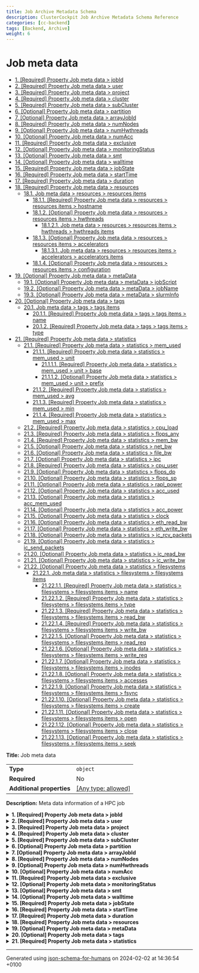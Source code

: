 ```yaml
---
title: Job Archive Metadata Schema
description: ClusterCockpit Job Archive Metadata Schema Reference
categories: [cc-backend]
tags: [Backend, Archive]
weight: 6
---
```


# Job meta data

- [1. [Required] Property Job meta data > jobId](#jobId)
- [2. [Required] Property Job meta data > user](#user)
- [3. [Required] Property Job meta data > project](#project)
- [4. [Required] Property Job meta data > cluster](#cluster)
- [5. [Required] Property Job meta data > subCluster](#subCluster)
- [6. [Optional] Property Job meta data > partition](#partition)
- [7. [Optional] Property Job meta data > arrayJobId](#arrayJobId)
- [8. [Required] Property Job meta data > numNodes](#numNodes)
- [9. [Optional] Property Job meta data > numHwthreads](#numHwthreads)
- [10. [Optional] Property Job meta data > numAcc](#numAcc)
- [11. [Required] Property Job meta data > exclusive](#exclusive)
- [12. [Optional] Property Job meta data > monitoringStatus](#monitoringStatus)
- [13. [Optional] Property Job meta data > smt](#smt)
- [14. [Optional] Property Job meta data > walltime](#walltime)
- [15. [Required] Property Job meta data > jobState](#jobState)
- [16. [Required] Property Job meta data > startTime](#startTime)
- [17. [Required] Property Job meta data > duration](#duration)
- [18. [Required] Property Job meta data > resources](#resources)
  - [18.1. Job meta data > resources > resources items](#autogenerated_heading_2)
    - [18.1.1. [Required] Property Job meta data > resources > resources items > hostname](#resources_items_hostname)
    - [18.1.2. [Optional] Property Job meta data > resources > resources items > hwthreads](#resources_items_hwthreads)
      - [18.1.2.1. Job meta data > resources > resources items > hwthreads > hwthreads items](#autogenerated_heading_3)
    - [18.1.3. [Optional] Property Job meta data > resources > resources items > accelerators](#resources_items_accelerators)
      - [18.1.3.1. Job meta data > resources > resources items > accelerators > accelerators items](#autogenerated_heading_4)
    - [18.1.4. [Optional] Property Job meta data > resources > resources items > configuration](#resources_items_configuration)
- [19. [Optional] Property Job meta data > metaData](#metaData)
  - [19.1. [Optional] Property Job meta data > metaData > jobScript](#metaData_jobScript)
  - [19.2. [Optional] Property Job meta data > metaData > jobName](#metaData_jobName)
  - [19.3. [Optional] Property Job meta data > metaData > slurmInfo](#metaData_slurmInfo)
- [20. [Optional] Property Job meta data > tags](#tags)
  - [20.1. Job meta data > tags > tags items](#autogenerated_heading_5)
    - [20.1.1. [Required] Property Job meta data > tags > tags items > name](#tags_items_name)
    - [20.1.2. [Required] Property Job meta data > tags > tags items > type](#tags_items_type)
- [21. [Required] Property Job meta data > statistics](#statistics)
  - [21.1. [Required] Property Job meta data > statistics > mem_used](#statistics_mem_used)
    - [21.1.1. [Required] Property Job meta data > statistics > mem_used > unit](#statistics_mem_used_unit)
      - [21.1.1.1. [Required] Property Job meta data > statistics > mem_used > unit > base](#statistics_mem_used_unit_base)
      - [21.1.1.2. [Optional] Property Job meta data > statistics > mem_used > unit > prefix](#statistics_mem_used_unit_prefix)
    - [21.1.2. [Required] Property Job meta data > statistics > mem_used > avg](#statistics_mem_used_avg)
    - [21.1.3. [Required] Property Job meta data > statistics > mem_used > min](#statistics_mem_used_min)
    - [21.1.4. [Required] Property Job meta data > statistics > mem_used > max](#statistics_mem_used_max)
  - [21.2. [Required] Property Job meta data > statistics > cpu_load](#statistics_cpu_load)
  - [21.3. [Required] Property Job meta data > statistics > flops_any](#statistics_flops_any)
  - [21.4. [Required] Property Job meta data > statistics > mem_bw](#statistics_mem_bw)
  - [21.5. [Optional] Property Job meta data > statistics > net_bw](#statistics_net_bw)
  - [21.6. [Optional] Property Job meta data > statistics > file_bw](#statistics_file_bw)
  - [21.7. [Optional] Property Job meta data > statistics > ipc](#statistics_ipc)
  - [21.8. [Required] Property Job meta data > statistics > cpu_user](#statistics_cpu_user)
  - [21.9. [Optional] Property Job meta data > statistics > flops_dp](#statistics_flops_dp)
  - [21.10. [Optional] Property Job meta data > statistics > flops_sp](#statistics_flops_sp)
  - [21.11. [Optional] Property Job meta data > statistics > rapl_power](#statistics_rapl_power)
  - [21.12. [Optional] Property Job meta data > statistics > acc_used](#statistics_acc_used)
  - [21.13. [Optional] Property Job meta data > statistics > acc_mem_used](#statistics_acc_mem_used)
  - [21.14. [Optional] Property Job meta data > statistics > acc_power](#statistics_acc_power)
  - [21.15. [Optional] Property Job meta data > statistics > clock](#statistics_clock)
  - [21.16. [Optional] Property Job meta data > statistics > eth_read_bw](#statistics_eth_read_bw)
  - [21.17. [Optional] Property Job meta data > statistics > eth_write_bw](#statistics_eth_write_bw)
  - [21.18. [Optional] Property Job meta data > statistics > ic_rcv_packets](#statistics_ic_rcv_packets)
  - [21.19. [Optional] Property Job meta data > statistics > ic_send_packets](#statistics_ic_send_packets)
  - [21.20. [Optional] Property Job meta data > statistics > ic_read_bw](#statistics_ic_read_bw)
  - [21.21. [Optional] Property Job meta data > statistics > ic_write_bw](#statistics_ic_write_bw)
  - [21.22. [Optional] Property Job meta data > statistics > filesystems](#statistics_filesystems)
    - [21.22.1. Job meta data > statistics > filesystems > filesystems items](#autogenerated_heading_6)
      - [21.22.1.1. [Required] Property Job meta data > statistics > filesystems > filesystems items > name](#statistics_filesystems_items_name)
      - [21.22.1.2. [Required] Property Job meta data > statistics > filesystems > filesystems items > type](#statistics_filesystems_items_type)
      - [21.22.1.3. [Required] Property Job meta data > statistics > filesystems > filesystems items > read_bw](#statistics_filesystems_items_read_bw)
      - [21.22.1.4. [Required] Property Job meta data > statistics > filesystems > filesystems items > write_bw](#statistics_filesystems_items_write_bw)
      - [21.22.1.5. [Optional] Property Job meta data > statistics > filesystems > filesystems items > read_req](#statistics_filesystems_items_read_req)
      - [21.22.1.6. [Optional] Property Job meta data > statistics > filesystems > filesystems items > write_req](#statistics_filesystems_items_write_req)
      - [21.22.1.7. [Optional] Property Job meta data > statistics > filesystems > filesystems items > inodes](#statistics_filesystems_items_inodes)
      - [21.22.1.8. [Optional] Property Job meta data > statistics > filesystems > filesystems items > accesses](#statistics_filesystems_items_accesses)
      - [21.22.1.9. [Optional] Property Job meta data > statistics > filesystems > filesystems items > fsync](#statistics_filesystems_items_fsync)
      - [21.22.1.10. [Optional] Property Job meta data > statistics > filesystems > filesystems items > create](#statistics_filesystems_items_create)
      - [21.22.1.11. [Optional] Property Job meta data > statistics > filesystems > filesystems items > open](#statistics_filesystems_items_open)
      - [21.22.1.12. [Optional] Property Job meta data > statistics > filesystems > filesystems items > close](#statistics_filesystems_items_close)
      - [21.22.1.13. [Optional] Property Job meta data > statistics > filesystems > filesystems items > seek](#statistics_filesystems_items_seek)

**Title:** Job meta data

|                           |                                                                           |
| ------------------------- | ------------------------------------------------------------------------- |
| **Type**                  | `object`                                                                  |
| **Required**              | No                                                                        |
| **Additional properties** | [[Any type: allowed]](# "Additional Properties of any type are allowed.") |

**Description:** Meta data information of a HPC job

<details>
<summary>
<strong> <a name="jobId"></a>1. [Required] Property Job meta data > jobId</strong>  

</summary>
<blockquote>

|              |           |
| ------------ | --------- |
| **Type**     | `integer` |
| **Required** | Yes       |

**Description:** The unique identifier of a job

</blockquote>
</details>

<details>
<summary>
<strong> <a name="user"></a>2. [Required] Property Job meta data > user</strong>  

</summary>
<blockquote>

|              |          |
| ------------ | -------- |
| **Type**     | `string` |
| **Required** | Yes      |

**Description:** The unique identifier of a user

</blockquote>
</details>

<details>
<summary>
<strong> <a name="project"></a>3. [Required] Property Job meta data > project</strong>  

</summary>
<blockquote>

|              |          |
| ------------ | -------- |
| **Type**     | `string` |
| **Required** | Yes      |

**Description:** The unique identifier of a project

</blockquote>
</details>

<details>
<summary>
<strong> <a name="cluster"></a>4. [Required] Property Job meta data > cluster</strong>  

</summary>
<blockquote>

|              |          |
| ------------ | -------- |
| **Type**     | `string` |
| **Required** | Yes      |

**Description:** The unique identifier of a cluster

</blockquote>
</details>

<details>
<summary>
<strong> <a name="subCluster"></a>5. [Required] Property Job meta data > subCluster</strong>  

</summary>
<blockquote>

|              |          |
| ------------ | -------- |
| **Type**     | `string` |
| **Required** | Yes      |

**Description:** The unique identifier of a sub cluster

</blockquote>
</details>

<details>
<summary>
<strong> <a name="partition"></a>6. [Optional] Property Job meta data > partition</strong>  

</summary>
<blockquote>

|              |          |
| ------------ | -------- |
| **Type**     | `string` |
| **Required** | No       |

**Description:** The Slurm partition to which the job was submitted

</blockquote>
</details>

<details>
<summary>
<strong> <a name="arrayJobId"></a>7. [Optional] Property Job meta data > arrayJobId</strong>  

</summary>
<blockquote>

|              |           |
| ------------ | --------- |
| **Type**     | `integer` |
| **Required** | No        |

**Description:** The unique identifier of an array job

</blockquote>
</details>

<details>
<summary>
<strong> <a name="numNodes"></a>8. [Required] Property Job meta data > numNodes</strong>  

</summary>
<blockquote>

|              |           |
| ------------ | --------- |
| **Type**     | `integer` |
| **Required** | Yes       |

**Description:** Number of nodes used

| Restrictions |        |
| ------------ | ------ |
| **Minimum**  | &gt; 0 |

</blockquote>
</details>

<details>
<summary>
<strong> <a name="numHwthreads"></a>9. [Optional] Property Job meta data > numHwthreads</strong>  

</summary>
<blockquote>

|              |           |
| ------------ | --------- |
| **Type**     | `integer` |
| **Required** | No        |

**Description:** Number of HWThreads used

| Restrictions |        |
| ------------ | ------ |
| **Minimum**  | &gt; 0 |

</blockquote>
</details>

<details>
<summary>
<strong> <a name="numAcc"></a>10. [Optional] Property Job meta data > numAcc</strong>  

</summary>
<blockquote>

|              |           |
| ------------ | --------- |
| **Type**     | `integer` |
| **Required** | No        |

**Description:** Number of accelerators used

| Restrictions |        |
| ------------ | ------ |
| **Minimum**  | &gt; 0 |

</blockquote>
</details>

<details>
<summary>
<strong> <a name="exclusive"></a>11. [Required] Property Job meta data > exclusive</strong>  

</summary>
<blockquote>

|              |           |
| ------------ | --------- |
| **Type**     | `integer` |
| **Required** | Yes       |

**Description:** Specifies how nodes are shared. 0 - Shared among multiple jobs of multiple users, 1 - Job exclusive, 2 - Shared among multiple jobs of same user

| Restrictions |        |
| ------------ | ------ |
| **Minimum**  | &ge; 0 |
| **Maximum**  | &le; 2 |

</blockquote>
</details>

<details>
<summary>
<strong> <a name="monitoringStatus"></a>12. [Optional] Property Job meta data > monitoringStatus</strong>  

</summary>
<blockquote>

|              |           |
| ------------ | --------- |
| **Type**     | `integer` |
| **Required** | No        |

**Description:** State of monitoring system during job run

</blockquote>
</details>

<details>
<summary>
<strong> <a name="smt"></a>13. [Optional] Property Job meta data > smt</strong>  

</summary>
<blockquote>

|              |           |
| ------------ | --------- |
| **Type**     | `integer` |
| **Required** | No        |

**Description:** SMT threads used by job

</blockquote>
</details>

<details>
<summary>
<strong> <a name="walltime"></a>14. [Optional] Property Job meta data > walltime</strong>  

</summary>
<blockquote>

|              |           |
| ------------ | --------- |
| **Type**     | `integer` |
| **Required** | No        |

**Description:** Requested walltime of job in seconds

| Restrictions |        |
| ------------ | ------ |
| **Minimum**  | &gt; 0 |

</blockquote>
</details>

<details>
<summary>
<strong> <a name="jobState"></a>15. [Required] Property Job meta data > jobState</strong>  

</summary>
<blockquote>

|              |                    |
| ------------ | ------------------ |
| **Type**     | `enum (of string)` |
| **Required** | Yes                |

**Description:** Final state of job

Must be one of:
* "completed"
* "failed"
* "cancelled"
* "stopped"
* "out_of_memory"
* "timeout"

</blockquote>
</details>

<details>
<summary>
<strong> <a name="startTime"></a>16. [Required] Property Job meta data > startTime</strong>  

</summary>
<blockquote>

|              |           |
| ------------ | --------- |
| **Type**     | `integer` |
| **Required** | Yes       |

**Description:** Start epoch time stamp in seconds

| Restrictions |        |
| ------------ | ------ |
| **Minimum**  | &gt; 0 |

</blockquote>
</details>

<details>
<summary>
<strong> <a name="duration"></a>17. [Required] Property Job meta data > duration</strong>  

</summary>
<blockquote>

|              |           |
| ------------ | --------- |
| **Type**     | `integer` |
| **Required** | Yes       |

**Description:** Duration of job in seconds

| Restrictions |        |
| ------------ | ------ |
| **Minimum**  | &gt; 0 |

</blockquote>
</details>

<details>
<summary>
<strong> <a name="resources"></a>18. [Required] Property Job meta data > resources</strong>  

</summary>
<blockquote>

|              |                   |
| ------------ | ----------------- |
| **Type**     | `array of object` |
| **Required** | Yes               |

**Description:** Resources used by job

|                      | Array restrictions |
| -------------------- | ------------------ |
| **Min items**        | N/A                |
| **Max items**        | N/A                |
| **Items unicity**    | False              |
| **Additional items** | False              |
| **Tuple validation** | See below          |

| Each item of this array must be     | Description |
| ----------------------------------- | ----------- |
| [resources items](#resources_items) | -           |

### <a name="autogenerated_heading_2"></a>18.1. Job meta data > resources > resources items

|                           |                                                                           |
| ------------------------- | ------------------------------------------------------------------------- |
| **Type**                  | `object`                                                                  |
| **Required**              | No                                                                        |
| **Additional properties** | [[Any type: allowed]](# "Additional Properties of any type are allowed.") |

<details>
<summary>
<strong> <a name="resources_items_hostname"></a>18.1.1. [Required] Property Job meta data > resources > resources items > hostname</strong>  

</summary>
<blockquote>

|              |          |
| ------------ | -------- |
| **Type**     | `string` |
| **Required** | Yes      |

</blockquote>
</details>

<details>
<summary>
<strong> <a name="resources_items_hwthreads"></a>18.1.2. [Optional] Property Job meta data > resources > resources items > hwthreads</strong>  

</summary>
<blockquote>

|              |                    |
| ------------ | ------------------ |
| **Type**     | `array of integer` |
| **Required** | No                 |

**Description:** List of OS processor ids

|                      | Array restrictions |
| -------------------- | ------------------ |
| **Min items**        | N/A                |
| **Max items**        | N/A                |
| **Items unicity**    | False              |
| **Additional items** | False              |
| **Tuple validation** | See below          |

| Each item of this array must be                     | Description |
| --------------------------------------------------- | ----------- |
| [hwthreads items](#resources_items_hwthreads_items) | -           |

##### <a name="autogenerated_heading_3"></a>18.1.2.1. Job meta data > resources > resources items > hwthreads > hwthreads items

|              |           |
| ------------ | --------- |
| **Type**     | `integer` |
| **Required** | No        |

</blockquote>
</details>

<details>
<summary>
<strong> <a name="resources_items_accelerators"></a>18.1.3. [Optional] Property Job meta data > resources > resources items > accelerators</strong>  

</summary>
<blockquote>

|              |                   |
| ------------ | ----------------- |
| **Type**     | `array of string` |
| **Required** | No                |

**Description:** List of of accelerator device ids

|                      | Array restrictions |
| -------------------- | ------------------ |
| **Min items**        | N/A                |
| **Max items**        | N/A                |
| **Items unicity**    | False              |
| **Additional items** | False              |
| **Tuple validation** | See below          |

| Each item of this array must be                           | Description |
| --------------------------------------------------------- | ----------- |
| [accelerators items](#resources_items_accelerators_items) | -           |

##### <a name="autogenerated_heading_4"></a>18.1.3.1. Job meta data > resources > resources items > accelerators > accelerators items

|              |          |
| ------------ | -------- |
| **Type**     | `string` |
| **Required** | No       |

</blockquote>
</details>

<details>
<summary>
<strong> <a name="resources_items_configuration"></a>18.1.4. [Optional] Property Job meta data > resources > resources items > configuration</strong>  

</summary>
<blockquote>

|              |          |
| ------------ | -------- |
| **Type**     | `string` |
| **Required** | No       |

**Description:** The configuration options of the node

</blockquote>
</details>

</blockquote>
</details>

<details>
<summary>
<strong> <a name="metaData"></a>19. [Optional] Property Job meta data > metaData</strong>  

</summary>
<blockquote>

|                           |                                                                           |
| ------------------------- | ------------------------------------------------------------------------- |
| **Type**                  | `object`                                                                  |
| **Required**              | No                                                                        |
| **Additional properties** | [[Any type: allowed]](# "Additional Properties of any type are allowed.") |

**Description:** Additional information about the job

<details>
<summary>
<strong> <a name="metaData_jobScript"></a>19.1. [Optional] Property Job meta data > metaData > jobScript</strong>  

</summary>
<blockquote>

|              |          |
| ------------ | -------- |
| **Type**     | `string` |
| **Required** | No       |

**Description:** The batch script of the job

</blockquote>
</details>

<details>
<summary>
<strong> <a name="metaData_jobName"></a>19.2. [Optional] Property Job meta data > metaData > jobName</strong>  

</summary>
<blockquote>

|              |          |
| ------------ | -------- |
| **Type**     | `string` |
| **Required** | No       |

**Description:** Slurm Job name

</blockquote>
</details>

<details>
<summary>
<strong> <a name="metaData_slurmInfo"></a>19.3. [Optional] Property Job meta data > metaData > slurmInfo</strong>  

</summary>
<blockquote>

|              |          |
| ------------ | -------- |
| **Type**     | `string` |
| **Required** | No       |

**Description:** Additional slurm infos as show by scontrol show job

</blockquote>
</details>

</blockquote>
</details>

<details>
<summary>
<strong> <a name="tags"></a>20. [Optional] Property Job meta data > tags</strong>  

</summary>
<blockquote>

|              |                   |
| ------------ | ----------------- |
| **Type**     | `array of object` |
| **Required** | No                |

**Description:** List of tags

|                      | Array restrictions |
| -------------------- | ------------------ |
| **Min items**        | N/A                |
| **Max items**        | N/A                |
| **Items unicity**    | True               |
| **Additional items** | False              |
| **Tuple validation** | See below          |

| Each item of this array must be | Description |
| ------------------------------- | ----------- |
| [tags items](#tags_items)       | -           |

### <a name="autogenerated_heading_5"></a>20.1. Job meta data > tags > tags items

|                           |                                                                           |
| ------------------------- | ------------------------------------------------------------------------- |
| **Type**                  | `object`                                                                  |
| **Required**              | No                                                                        |
| **Additional properties** | [[Any type: allowed]](# "Additional Properties of any type are allowed.") |

<details>
<summary>
<strong> <a name="tags_items_name"></a>20.1.1. [Required] Property Job meta data > tags > tags items > name</strong>  

</summary>
<blockquote>

|              |          |
| ------------ | -------- |
| **Type**     | `string` |
| **Required** | Yes      |

</blockquote>
</details>

<details>
<summary>
<strong> <a name="tags_items_type"></a>20.1.2. [Required] Property Job meta data > tags > tags items > type</strong>  

</summary>
<blockquote>

|              |          |
| ------------ | -------- |
| **Type**     | `string` |
| **Required** | Yes      |

</blockquote>
</details>

</blockquote>
</details>

<details>
<summary>
<strong> <a name="statistics"></a>21. [Required] Property Job meta data > statistics</strong>  

</summary>
<blockquote>

|                           |                                                                           |
| ------------------------- | ------------------------------------------------------------------------- |
| **Type**                  | `object`                                                                  |
| **Required**              | Yes                                                                       |
| **Additional properties** | [[Any type: allowed]](# "Additional Properties of any type are allowed.") |

**Description:** Job statistic data

<details>
<summary>
<strong> <a name="statistics_mem_used"></a>21.1. [Required] Property Job meta data > statistics > mem_used</strong>  

</summary>
<blockquote>

|                           |                                                                           |
| ------------------------- | ------------------------------------------------------------------------- |
| **Type**                  | `object`                                                                  |
| **Required**              | Yes                                                                       |
| **Additional properties** | [[Any type: allowed]](# "Additional Properties of any type are allowed.") |
| **Defined in**            | job-metric-statistics.schema.json                                         |

**Description:** Memory capacity used (required)

<details>
<summary>
<strong> <a name="statistics_mem_used_unit"></a>21.1.1. [Required] Property Job meta data > statistics > mem_used > unit</strong>  

</summary>
<blockquote>

|                           |                                                                           |
| ------------------------- | ------------------------------------------------------------------------- |
| **Type**                  | `object`                                                                  |
| **Required**              | Yes                                                                       |
| **Additional properties** | [[Any type: allowed]](# "Additional Properties of any type are allowed.") |
| **Defined in**            | unit.schema.json                                                          |

**Description:** Metric unit

<details>
<summary>
<strong> <a name="statistics_mem_used_unit_base"></a>21.1.1.1. [Required] Property Job meta data > statistics > mem_used > unit > base</strong>  

</summary>
<blockquote>

|              |                    |
| ------------ | ------------------ |
| **Type**     | `enum (of string)` |
| **Required** | Yes                |

**Description:** Metric base unit

Must be one of:
* "B"
* "F"
* "B/s"
* "F/s"
* "CPI"
* "IPC"
* "Hz"
* "W"
* "°C"
* ""

</blockquote>
</details>

<details>
<summary>
<strong> <a name="statistics_mem_used_unit_prefix"></a>21.1.1.2. [Optional] Property Job meta data > statistics > mem_used > unit > prefix</strong>  

</summary>
<blockquote>

|              |                    |
| ------------ | ------------------ |
| **Type**     | `enum (of string)` |
| **Required** | No                 |

**Description:** Unit prefix

Must be one of:
* "K"
* "M"
* "G"
* "T"
* "P"
* "E"

</blockquote>
</details>

</blockquote>
</details>

<details>
<summary>
<strong> <a name="statistics_mem_used_avg"></a>21.1.2. [Required] Property Job meta data > statistics > mem_used > avg</strong>  

</summary>
<blockquote>

|              |          |
| ------------ | -------- |
| **Type**     | `number` |
| **Required** | Yes      |

**Description:** Job metric average

| Restrictions |        |
| ------------ | ------ |
| **Minimum**  | &ge; 0 |

</blockquote>
</details>

<details>
<summary>
<strong> <a name="statistics_mem_used_min"></a>21.1.3. [Required] Property Job meta data > statistics > mem_used > min</strong>  

</summary>
<blockquote>

|              |          |
| ------------ | -------- |
| **Type**     | `number` |
| **Required** | Yes      |

**Description:** Job metric minimum

| Restrictions |        |
| ------------ | ------ |
| **Minimum**  | &ge; 0 |

</blockquote>
</details>

<details>
<summary>
<strong> <a name="statistics_mem_used_max"></a>21.1.4. [Required] Property Job meta data > statistics > mem_used > max</strong>  

</summary>
<blockquote>

|              |          |
| ------------ | -------- |
| **Type**     | `number` |
| **Required** | Yes      |

**Description:** Job metric maximum

| Restrictions |        |
| ------------ | ------ |
| **Minimum**  | &ge; 0 |

</blockquote>
</details>

</blockquote>
</details>

<details>
<summary>
<strong> <a name="statistics_cpu_load"></a>21.2. [Required] Property Job meta data > statistics > cpu_load</strong>  

</summary>
<blockquote>

|                           |                                                                           |
| ------------------------- | ------------------------------------------------------------------------- |
| **Type**                  | `object`                                                                  |
| **Required**              | Yes                                                                       |
| **Additional properties** | [[Any type: allowed]](# "Additional Properties of any type are allowed.") |
| **Same definition as**    | [mem_used](#statistics_mem_used)                                          |

**Description:** CPU requested core utilization (load 1m) (required)

</blockquote>
</details>

<details>
<summary>
<strong> <a name="statistics_flops_any"></a>21.3. [Required] Property Job meta data > statistics > flops_any</strong>  

</summary>
<blockquote>

|                           |                                                                           |
| ------------------------- | ------------------------------------------------------------------------- |
| **Type**                  | `object`                                                                  |
| **Required**              | Yes                                                                       |
| **Additional properties** | [[Any type: allowed]](# "Additional Properties of any type are allowed.") |
| **Same definition as**    | [mem_used](#statistics_mem_used)                                          |

**Description:** Total flop rate with DP flops scaled up (required)

</blockquote>
</details>

<details>
<summary>
<strong> <a name="statistics_mem_bw"></a>21.4. [Required] Property Job meta data > statistics > mem_bw</strong>  

</summary>
<blockquote>

|                           |                                                                           |
| ------------------------- | ------------------------------------------------------------------------- |
| **Type**                  | `object`                                                                  |
| **Required**              | Yes                                                                       |
| **Additional properties** | [[Any type: allowed]](# "Additional Properties of any type are allowed.") |
| **Same definition as**    | [mem_used](#statistics_mem_used)                                          |

**Description:** Main memory bandwidth (required)

</blockquote>
</details>

<details>
<summary>
<strong> <a name="statistics_net_bw"></a>21.5. [Optional] Property Job meta data > statistics > net_bw</strong>  

</summary>
<blockquote>

|                           |                                                                           |
| ------------------------- | ------------------------------------------------------------------------- |
| **Type**                  | `object`                                                                  |
| **Required**              | No                                                                        |
| **Additional properties** | [[Any type: allowed]](# "Additional Properties of any type are allowed.") |
| **Same definition as**    | [mem_used](#statistics_mem_used)                                          |

**Description:** Total fast interconnect network bandwidth (required)

</blockquote>
</details>

<details>
<summary>
<strong> <a name="statistics_file_bw"></a>21.6. [Optional] Property Job meta data > statistics > file_bw</strong>  

</summary>
<blockquote>

|                           |                                                                           |
| ------------------------- | ------------------------------------------------------------------------- |
| **Type**                  | `object`                                                                  |
| **Required**              | No                                                                        |
| **Additional properties** | [[Any type: allowed]](# "Additional Properties of any type are allowed.") |
| **Same definition as**    | [mem_used](#statistics_mem_used)                                          |

**Description:** Total file IO bandwidth (required)

</blockquote>
</details>

<details>
<summary>
<strong> <a name="statistics_ipc"></a>21.7. [Optional] Property Job meta data > statistics > ipc</strong>  

</summary>
<blockquote>

|                           |                                                                           |
| ------------------------- | ------------------------------------------------------------------------- |
| **Type**                  | `object`                                                                  |
| **Required**              | No                                                                        |
| **Additional properties** | [[Any type: allowed]](# "Additional Properties of any type are allowed.") |
| **Same definition as**    | [mem_used](#statistics_mem_used)                                          |

**Description:** Instructions executed per cycle

</blockquote>
</details>

<details>
<summary>
<strong> <a name="statistics_cpu_user"></a>21.8. [Required] Property Job meta data > statistics > cpu_user</strong>  

</summary>
<blockquote>

|                           |                                                                           |
| ------------------------- | ------------------------------------------------------------------------- |
| **Type**                  | `object`                                                                  |
| **Required**              | Yes                                                                       |
| **Additional properties** | [[Any type: allowed]](# "Additional Properties of any type are allowed.") |
| **Same definition as**    | [mem_used](#statistics_mem_used)                                          |

**Description:** CPU user active core utilization

</blockquote>
</details>

<details>
<summary>
<strong> <a name="statistics_flops_dp"></a>21.9. [Optional] Property Job meta data > statistics > flops_dp</strong>  

</summary>
<blockquote>

|                           |                                                                           |
| ------------------------- | ------------------------------------------------------------------------- |
| **Type**                  | `object`                                                                  |
| **Required**              | No                                                                        |
| **Additional properties** | [[Any type: allowed]](# "Additional Properties of any type are allowed.") |
| **Same definition as**    | [mem_used](#statistics_mem_used)                                          |

**Description:** Double precision flop rate

</blockquote>
</details>

<details>
<summary>
<strong> <a name="statistics_flops_sp"></a>21.10. [Optional] Property Job meta data > statistics > flops_sp</strong>  

</summary>
<blockquote>

|                           |                                                                           |
| ------------------------- | ------------------------------------------------------------------------- |
| **Type**                  | `object`                                                                  |
| **Required**              | No                                                                        |
| **Additional properties** | [[Any type: allowed]](# "Additional Properties of any type are allowed.") |
| **Same definition as**    | [mem_used](#statistics_mem_used)                                          |

**Description:** Single precision flops rate

</blockquote>
</details>

<details>
<summary>
<strong> <a name="statistics_rapl_power"></a>21.11. [Optional] Property Job meta data > statistics > rapl_power</strong>  

</summary>
<blockquote>

|                           |                                                                           |
| ------------------------- | ------------------------------------------------------------------------- |
| **Type**                  | `object`                                                                  |
| **Required**              | No                                                                        |
| **Additional properties** | [[Any type: allowed]](# "Additional Properties of any type are allowed.") |
| **Same definition as**    | [mem_used](#statistics_mem_used)                                          |

**Description:** CPU power consumption

</blockquote>
</details>

<details>
<summary>
<strong> <a name="statistics_acc_used"></a>21.12. [Optional] Property Job meta data > statistics > acc_used</strong>  

</summary>
<blockquote>

|                           |                                                                           |
| ------------------------- | ------------------------------------------------------------------------- |
| **Type**                  | `object`                                                                  |
| **Required**              | No                                                                        |
| **Additional properties** | [[Any type: allowed]](# "Additional Properties of any type are allowed.") |
| **Same definition as**    | [mem_used](#statistics_mem_used)                                          |

**Description:** GPU utilization

</blockquote>
</details>

<details>
<summary>
<strong> <a name="statistics_acc_mem_used"></a>21.13. [Optional] Property Job meta data > statistics > acc_mem_used</strong>  

</summary>
<blockquote>

|                           |                                                                           |
| ------------------------- | ------------------------------------------------------------------------- |
| **Type**                  | `object`                                                                  |
| **Required**              | No                                                                        |
| **Additional properties** | [[Any type: allowed]](# "Additional Properties of any type are allowed.") |
| **Same definition as**    | [mem_used](#statistics_mem_used)                                          |

**Description:** GPU memory capacity used

</blockquote>
</details>

<details>
<summary>
<strong> <a name="statistics_acc_power"></a>21.14. [Optional] Property Job meta data > statistics > acc_power</strong>  

</summary>
<blockquote>

|                           |                                                                           |
| ------------------------- | ------------------------------------------------------------------------- |
| **Type**                  | `object`                                                                  |
| **Required**              | No                                                                        |
| **Additional properties** | [[Any type: allowed]](# "Additional Properties of any type are allowed.") |
| **Same definition as**    | [mem_used](#statistics_mem_used)                                          |

**Description:** GPU power consumption

</blockquote>
</details>

<details>
<summary>
<strong> <a name="statistics_clock"></a>21.15. [Optional] Property Job meta data > statistics > clock</strong>  

</summary>
<blockquote>

|                           |                                                                           |
| ------------------------- | ------------------------------------------------------------------------- |
| **Type**                  | `object`                                                                  |
| **Required**              | No                                                                        |
| **Additional properties** | [[Any type: allowed]](# "Additional Properties of any type are allowed.") |
| **Same definition as**    | [mem_used](#statistics_mem_used)                                          |

**Description:** Average core frequency

</blockquote>
</details>

<details>
<summary>
<strong> <a name="statistics_eth_read_bw"></a>21.16. [Optional] Property Job meta data > statistics > eth_read_bw</strong>  

</summary>
<blockquote>

|                           |                                                                           |
| ------------------------- | ------------------------------------------------------------------------- |
| **Type**                  | `object`                                                                  |
| **Required**              | No                                                                        |
| **Additional properties** | [[Any type: allowed]](# "Additional Properties of any type are allowed.") |
| **Same definition as**    | [mem_used](#statistics_mem_used)                                          |

**Description:** Ethernet read bandwidth

</blockquote>
</details>

<details>
<summary>
<strong> <a name="statistics_eth_write_bw"></a>21.17. [Optional] Property Job meta data > statistics > eth_write_bw</strong>  

</summary>
<blockquote>

|                           |                                                                           |
| ------------------------- | ------------------------------------------------------------------------- |
| **Type**                  | `object`                                                                  |
| **Required**              | No                                                                        |
| **Additional properties** | [[Any type: allowed]](# "Additional Properties of any type are allowed.") |
| **Same definition as**    | [mem_used](#statistics_mem_used)                                          |

**Description:** Ethernet write bandwidth

</blockquote>
</details>

<details>
<summary>
<strong> <a name="statistics_ic_rcv_packets"></a>21.18. [Optional] Property Job meta data > statistics > ic_rcv_packets</strong>  

</summary>
<blockquote>

|                           |                                                                           |
| ------------------------- | ------------------------------------------------------------------------- |
| **Type**                  | `object`                                                                  |
| **Required**              | No                                                                        |
| **Additional properties** | [[Any type: allowed]](# "Additional Properties of any type are allowed.") |
| **Same definition as**    | [mem_used](#statistics_mem_used)                                          |

**Description:** Network interconnect read packets

</blockquote>
</details>

<details>
<summary>
<strong> <a name="statistics_ic_send_packets"></a>21.19. [Optional] Property Job meta data > statistics > ic_send_packets</strong>  

</summary>
<blockquote>

|                           |                                                                           |
| ------------------------- | ------------------------------------------------------------------------- |
| **Type**                  | `object`                                                                  |
| **Required**              | No                                                                        |
| **Additional properties** | [[Any type: allowed]](# "Additional Properties of any type are allowed.") |
| **Same definition as**    | [mem_used](#statistics_mem_used)                                          |

**Description:** Network interconnect send packet

</blockquote>
</details>

<details>
<summary>
<strong> <a name="statistics_ic_read_bw"></a>21.20. [Optional] Property Job meta data > statistics > ic_read_bw</strong>  

</summary>
<blockquote>

|                           |                                                                           |
| ------------------------- | ------------------------------------------------------------------------- |
| **Type**                  | `object`                                                                  |
| **Required**              | No                                                                        |
| **Additional properties** | [[Any type: allowed]](# "Additional Properties of any type are allowed.") |
| **Same definition as**    | [mem_used](#statistics_mem_used)                                          |

**Description:** Network interconnect read bandwidth

</blockquote>
</details>

<details>
<summary>
<strong> <a name="statistics_ic_write_bw"></a>21.21. [Optional] Property Job meta data > statistics > ic_write_bw</strong>  

</summary>
<blockquote>

|                           |                                                                           |
| ------------------------- | ------------------------------------------------------------------------- |
| **Type**                  | `object`                                                                  |
| **Required**              | No                                                                        |
| **Additional properties** | [[Any type: allowed]](# "Additional Properties of any type are allowed.") |
| **Same definition as**    | [mem_used](#statistics_mem_used)                                          |

**Description:** Network interconnect write bandwidth

</blockquote>
</details>

<details>
<summary>
<strong> <a name="statistics_filesystems"></a>21.22. [Optional] Property Job meta data > statistics > filesystems</strong>  

</summary>
<blockquote>

|              |                   |
| ------------ | ----------------- |
| **Type**     | `array of object` |
| **Required** | No                |

**Description:** Array of filesystems

|                      | Array restrictions |
| -------------------- | ------------------ |
| **Min items**        | 1                  |
| **Max items**        | N/A                |
| **Items unicity**    | False              |
| **Additional items** | False              |
| **Tuple validation** | See below          |

| Each item of this array must be                    | Description |
| -------------------------------------------------- | ----------- |
| [filesystems items](#statistics_filesystems_items) | -           |

#### <a name="autogenerated_heading_6"></a>21.22.1. Job meta data > statistics > filesystems > filesystems items

|                           |                                                                           |
| ------------------------- | ------------------------------------------------------------------------- |
| **Type**                  | `object`                                                                  |
| **Required**              | No                                                                        |
| **Additional properties** | [[Any type: allowed]](# "Additional Properties of any type are allowed.") |

<details>
<summary>
<strong> <a name="statistics_filesystems_items_name"></a>21.22.1.1. [Required] Property Job meta data > statistics > filesystems > filesystems items > name</strong>  

</summary>
<blockquote>

|              |          |
| ------------ | -------- |
| **Type**     | `string` |
| **Required** | Yes      |

</blockquote>
</details>

<details>
<summary>
<strong> <a name="statistics_filesystems_items_type"></a>21.22.1.2. [Required] Property Job meta data > statistics > filesystems > filesystems items > type</strong>  

</summary>
<blockquote>

|              |                    |
| ------------ | ------------------ |
| **Type**     | `enum (of string)` |
| **Required** | Yes                |

Must be one of:
* "nfs"
* "lustre"
* "gpfs"
* "nvme"
* "ssd"
* "hdd"
* "beegfs"

</blockquote>
</details>

<details>
<summary>
<strong> <a name="statistics_filesystems_items_read_bw"></a>21.22.1.3. [Required] Property Job meta data > statistics > filesystems > filesystems items > read_bw</strong>  

</summary>
<blockquote>

|                           |                                                                           |
| ------------------------- | ------------------------------------------------------------------------- |
| **Type**                  | `object`                                                                  |
| **Required**              | Yes                                                                       |
| **Additional properties** | [[Any type: allowed]](# "Additional Properties of any type are allowed.") |
| **Same definition as**    | [mem_used](#statistics_mem_used)                                          |

**Description:** File system read bandwidth

</blockquote>
</details>

<details>
<summary>
<strong> <a name="statistics_filesystems_items_write_bw"></a>21.22.1.4. [Required] Property Job meta data > statistics > filesystems > filesystems items > write_bw</strong>  

</summary>
<blockquote>

|                           |                                                                           |
| ------------------------- | ------------------------------------------------------------------------- |
| **Type**                  | `object`                                                                  |
| **Required**              | Yes                                                                       |
| **Additional properties** | [[Any type: allowed]](# "Additional Properties of any type are allowed.") |
| **Same definition as**    | [mem_used](#statistics_mem_used)                                          |

**Description:** File system write bandwidth

</blockquote>
</details>

<details>
<summary>
<strong> <a name="statistics_filesystems_items_read_req"></a>21.22.1.5. [Optional] Property Job meta data > statistics > filesystems > filesystems items > read_req</strong>  

</summary>
<blockquote>

|                           |                                                                           |
| ------------------------- | ------------------------------------------------------------------------- |
| **Type**                  | `object`                                                                  |
| **Required**              | No                                                                        |
| **Additional properties** | [[Any type: allowed]](# "Additional Properties of any type are allowed.") |
| **Same definition as**    | [mem_used](#statistics_mem_used)                                          |

**Description:** File system read requests

</blockquote>
</details>

<details>
<summary>
<strong> <a name="statistics_filesystems_items_write_req"></a>21.22.1.6. [Optional] Property Job meta data > statistics > filesystems > filesystems items > write_req</strong>  

</summary>
<blockquote>

|                           |                                                                           |
| ------------------------- | ------------------------------------------------------------------------- |
| **Type**                  | `object`                                                                  |
| **Required**              | No                                                                        |
| **Additional properties** | [[Any type: allowed]](# "Additional Properties of any type are allowed.") |
| **Same definition as**    | [mem_used](#statistics_mem_used)                                          |

**Description:** File system write requests

</blockquote>
</details>

<details>
<summary>
<strong> <a name="statistics_filesystems_items_inodes"></a>21.22.1.7. [Optional] Property Job meta data > statistics > filesystems > filesystems items > inodes</strong>  

</summary>
<blockquote>

|                           |                                                                           |
| ------------------------- | ------------------------------------------------------------------------- |
| **Type**                  | `object`                                                                  |
| **Required**              | No                                                                        |
| **Additional properties** | [[Any type: allowed]](# "Additional Properties of any type are allowed.") |
| **Same definition as**    | [mem_used](#statistics_mem_used)                                          |

**Description:** File system write requests

</blockquote>
</details>

<details>
<summary>
<strong> <a name="statistics_filesystems_items_accesses"></a>21.22.1.8. [Optional] Property Job meta data > statistics > filesystems > filesystems items > accesses</strong>  

</summary>
<blockquote>

|                           |                                                                           |
| ------------------------- | ------------------------------------------------------------------------- |
| **Type**                  | `object`                                                                  |
| **Required**              | No                                                                        |
| **Additional properties** | [[Any type: allowed]](# "Additional Properties of any type are allowed.") |
| **Same definition as**    | [mem_used](#statistics_mem_used)                                          |

**Description:** File system open and close

</blockquote>
</details>

<details>
<summary>
<strong> <a name="statistics_filesystems_items_fsync"></a>21.22.1.9. [Optional] Property Job meta data > statistics > filesystems > filesystems items > fsync</strong>  

</summary>
<blockquote>

|                           |                                                                           |
| ------------------------- | ------------------------------------------------------------------------- |
| **Type**                  | `object`                                                                  |
| **Required**              | No                                                                        |
| **Additional properties** | [[Any type: allowed]](# "Additional Properties of any type are allowed.") |
| **Same definition as**    | [mem_used](#statistics_mem_used)                                          |

**Description:** File system fsync

</blockquote>
</details>

<details>
<summary>
<strong> <a name="statistics_filesystems_items_create"></a>21.22.1.10. [Optional] Property Job meta data > statistics > filesystems > filesystems items > create</strong>  

</summary>
<blockquote>

|                           |                                                                           |
| ------------------------- | ------------------------------------------------------------------------- |
| **Type**                  | `object`                                                                  |
| **Required**              | No                                                                        |
| **Additional properties** | [[Any type: allowed]](# "Additional Properties of any type are allowed.") |
| **Same definition as**    | [mem_used](#statistics_mem_used)                                          |

**Description:** File system create

</blockquote>
</details>

<details>
<summary>
<strong> <a name="statistics_filesystems_items_open"></a>21.22.1.11. [Optional] Property Job meta data > statistics > filesystems > filesystems items > open</strong>  

</summary>
<blockquote>

|                           |                                                                           |
| ------------------------- | ------------------------------------------------------------------------- |
| **Type**                  | `object`                                                                  |
| **Required**              | No                                                                        |
| **Additional properties** | [[Any type: allowed]](# "Additional Properties of any type are allowed.") |
| **Same definition as**    | [mem_used](#statistics_mem_used)                                          |

**Description:** File system open

</blockquote>
</details>

<details>
<summary>
<strong> <a name="statistics_filesystems_items_close"></a>21.22.1.12. [Optional] Property Job meta data > statistics > filesystems > filesystems items > close</strong>  

</summary>
<blockquote>

|                           |                                                                           |
| ------------------------- | ------------------------------------------------------------------------- |
| **Type**                  | `object`                                                                  |
| **Required**              | No                                                                        |
| **Additional properties** | [[Any type: allowed]](# "Additional Properties of any type are allowed.") |
| **Same definition as**    | [mem_used](#statistics_mem_used)                                          |

**Description:** File system close

</blockquote>
</details>

<details>
<summary>
<strong> <a name="statistics_filesystems_items_seek"></a>21.22.1.13. [Optional] Property Job meta data > statistics > filesystems > filesystems items > seek</strong>  

</summary>
<blockquote>

|                           |                                                                           |
| ------------------------- | ------------------------------------------------------------------------- |
| **Type**                  | `object`                                                                  |
| **Required**              | No                                                                        |
| **Additional properties** | [[Any type: allowed]](# "Additional Properties of any type are allowed.") |
| **Same definition as**    | [mem_used](#statistics_mem_used)                                          |

**Description:** File system seek

</blockquote>
</details>

</blockquote>
</details>

</blockquote>
</details>

----------------------------------------------------------------------------------------------------------------------------
Generated using [json-schema-for-humans](https://github.com/coveooss/json-schema-for-humans) on 2024-02-02 at 14:36:54 +0100